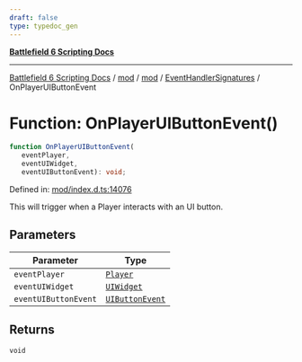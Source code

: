 ```yaml
---
draft: false
type: typedoc_gen
---
```


[**Battlefield 6 Scripting Docs**](../../../../_index.md)

***

[Battlefield 6 Scripting Docs](../../../../_index.md) / [mod](../../../_index.md) / [mod](../../_index.md) / [EventHandlerSignatures](../_index.md) / OnPlayerUIButtonEvent

# Function: OnPlayerUIButtonEvent()

```ts
function OnPlayerUIButtonEvent(
   eventPlayer, 
   eventUIWidget, 
   eventUIButtonEvent): void;
```

Defined in: [mod/index.d.ts:14076](https://github.com/battlefield-portal-community/portal-docs/blob/6d87e21c5922a3efb03c634dbe98e5fe6e797672/generators/santiago/mod/index.d.ts#L14076)

This will trigger when a Player interacts with an UI button.

## Parameters

| Parameter | Type |
| ------ | ------ |
| `eventPlayer` | [`Player`](../../Player/_index.md) |
| `eventUIWidget` | [`UIWidget`](../../UIWidget/_index.md) |
| `eventUIButtonEvent` | [`UIButtonEvent`](../../UIButtonEvent/_index.md) |

## Returns

`void`
